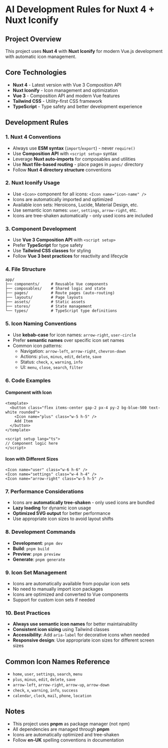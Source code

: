 # AI Development Rules for Nuxt 4 + Nuxt Iconify

## Project Overview
This project uses **Nuxt 4** with **Nuxt Iconify** for modern Vue.js development with automatic icon management.

## Core Technologies
- **Nuxt 4** - Latest version with Vue 3 Composition API
- **Nuxt Iconify** - Icon management and optimization
- **Vue 3** - Composition API and modern Vue features
- **Tailwind CSS** - Utility-first CSS framework
- **TypeScript** - Type safety and better development experience

## Development Rules

### 1. Nuxt 4 Conventions
- Always use **ESM syntax** (`import`/`export`) - never `require()`
- Use **Composition API** with `<script setup>` syntax
- Leverage **Nuxt auto-imports** for composables and utilities
- Use **Nuxt file-based routing** - place pages in `pages/` directory
- Follow **Nuxt 4 directory structure** conventions

### 2. Nuxt Iconify Usage
- Use `<Icon>` component for all icons: `<Icon name="icon-name" />`
- Icons are automatically imported and optimized
- Available icon sets: Heroicons, Lucide, Material Design, etc.
- Use semantic icon names: `user`, `settings`, `arrow-right`, etc.
- Icons are tree-shaken automatically - only used icons are included

### 3. Component Development
- Use **Vue 3 Composition API** with `<script setup>`
- Prefer **TypeScript** for type safety
- Use **Tailwind CSS classes** for styling
- Follow **Vue 3 best practices** for reactivity and lifecycle

### 4. File Structure
```
app/
├── components/     # Reusable Vue components
├── composables/    # Shared logic and state
├── pages/          # Route pages (auto-routing)
├── layouts/        # Page layouts
├── assets/         # Static assets
├── stores/         # State management
└── types/          # TypeScript type definitions
```

### 5. Icon Naming Conventions
- Use **kebab-case** for icon names: `arrow-right`, `user-circle`
- Prefer **semantic names** over specific icon set names
- Common icon patterns:
  - Navigation: `arrow-left`, `arrow-right`, `chevron-down`
  - Actions: `plus`, `minus`, `edit`, `delete`, `save`
  - Status: `check`, `x`, `warning`, `info`
  - UI: `menu`, `close`, `search`, `filter`

### 6. Code Examples

#### Component with Icon
```vue
<template>
  <button class="flex items-center gap-2 px-4 py-2 bg-blue-500 text-white rounded">
    <Icon name="plus" class="w-5 h-5" />
    Add Item
  </button>
</template>

<script setup lang="ts">
// Component logic here
</script>
```

#### Icon with Different Sizes
```vue
<Icon name="user" class="w-6 h-6" />
<Icon name="settings" class="w-4 h-4" />
<Icon name="arrow-right" class="w-5 h-5" />
```

### 7. Performance Considerations
- Icons are **automatically tree-shaken** - only used icons are bundled
- **Lazy loading** for dynamic icon usage
- **Optimized SVG output** for better performance
- Use appropriate icon sizes to avoid layout shifts

### 8. Development Commands
- **Development**: `pnpm dev`
- **Build**: `pnpm build`
- **Preview**: `pnpm preview`
- **Generate**: `pnpm generate`

### 9. Icon Set Management
- Icons are automatically available from popular icon sets
- No need to manually import icon packages
- Icons are optimized and converted to Vue components
- Support for custom icon sets if needed

### 10. Best Practices
- **Always use semantic icon names** for better maintainability
- **Consistent icon sizing** using Tailwind classes
- **Accessibility**: Add `aria-label` for decorative icons when needed
- **Responsive design**: Use appropriate icon sizes for different screen sizes

## Common Icon Names Reference
- `home`, `user`, `settings`, `search`, `menu`
- `plus`, `minus`, `edit`, `delete`, `save`
- `arrow-left`, `arrow-right`, `arrow-up`, `arrow-down`
- `check`, `x`, `warning`, `info`, `success`
- `calendar`, `clock`, `mail`, `phone`, `location`

## Notes
- This project uses **pnpm** as package manager (not npm)
- All dependencies are managed through **pnpm**
- Icons are automatically optimized and tree-shaken
- Follow **en-UK** spelling conventions in documentation
